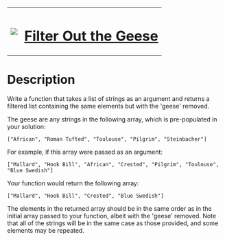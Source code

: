 <table align="center">
  <tbody>
    <tr>
      <td>
        <p></p>
        <pre><img src="https://avatars.githubusercontent.com/u/5387632?s=100"></pre>
      </td>
      <td><h1><a href="https://www.codewars.com/kata/57ee4a67108d3fd9eb0000e7">Filter Out the Geese</a></h1></td>
    </tr>
  </tbody>
</table>

# Description
Write a function that takes a list of strings as an argument and returns a filtered list containing the same elements but with the 'geese' removed.

The geese are any strings in the following array, which is pre-populated in your solution:

`["African", "Roman Tufted", "Toulouse", "Pilgrim", "Steinbacher"]`

For example, if this array were passed as an argument:

`["Mallard", "Hook Bill", "African", "Crested", "Pilgrim", "Toulouse", "Blue Swedish"]`

Your function would return the following array:

`["Mallard", "Hook Bill", "Crested", "Blue Swedish"]`

The elements in the returned array should be in the same order as in the initial array passed to your function, albeit with the 'geese' removed. Note that all of the strings will be in the same case as those provided, and some elements may be repeated.